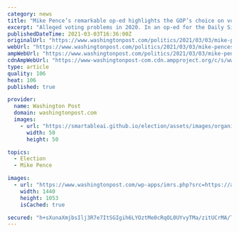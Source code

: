 ```yaml
---
category: news
title: "Mike Pence’s remarkable op-ed highlights the GOP’s choice on voting rights — and where it will probably land"
excerpt: "Alleged voting problems in 2020. In an op-ed for the Daily Signal, Pence details his opposition to a voting rights bill spearheaded by House Democrats. He begins, “After an election marked by significant voting irregularities and numerous instances of officials setting aside state election law,"
publishedDateTime: 2021-03-03T16:36:00Z
originalUrl: "https://www.washingtonpost.com/politics/2021/03/03/mike-pences-remarkable-op-ed-highlights-gops-choice-voting-rights-where-it-will-probably-land/"
webUrl: "https://www.washingtonpost.com/politics/2021/03/03/mike-pences-remarkable-op-ed-highlights-gops-choice-voting-rights-where-it-will-probably-land/"
ampWebUrl: "https://www.washingtonpost.com/politics/2021/03/03/mike-pences-remarkable-op-ed-highlights-gops-choice-voting-rights-where-it-will-probably-land/?outputType=amp"
cdnAmpWebUrl: "https://www-washingtonpost-com.cdn.ampproject.org/c/s/www.washingtonpost.com/politics/2021/03/03/mike-pences-remarkable-op-ed-highlights-gops-choice-voting-rights-where-it-will-probably-land/?outputType=amp"
type: article
quality: 106
heat: 106
published: true

provider:
  name: Washington Post
  domain: washingtonpost.com
  images:
    - url: "https://smartableai.github.io/election/assets/images/organizations/washingtonpost.com-50x50.jpg"
      width: 50
      height: 50

topics:
  - Election
  - Mike Pence

images:
  - url: "https://www.washingtonpost.com/wp-apps/imrs.php?src=https://arc-anglerfish-washpost-prod-washpost.s3.amazonaws.com/public/HZ2TGE7SNZAB5G4LNTLM5HF5SI.jpg&w=1440"
    width: 1440
    height: 1053
    isCached: true

secured: "h+sXunaXmjbsIlj3R7e7ItSGIgih6LYOztMe0cRqOL0UYvyTMa/zitUCrMA/TwBg68dBHDYvQmmU3uMWU6Qs1aHAdvkHn4uvgzAjVpn7vlZu0T32TOOLmWuFLX/NHSzzfIRi7ZDPzzwoEANl39qywj9XQLTkQD2O5RsEHK43TrNIgB1pnKkOApGSMa69xxvbo+3Alks4U4fNnhNhNIpcV6Taz7g1dxZVzl1kIjV5g+6Uv84o6RDuqTwiGeOjUJkYK7lcVaeNhXZrgd9WP+fhPN8wZTj0dItYV9yovhkRR8RaoXs16R0GU8m3lqYGU5pt9qu1lW76CBuBZuas2UAfg4xMCBQmkIMrUhT5Ok/9W1s=;rvTue4npUbs/IOcDyluhyQ=="
---
```


